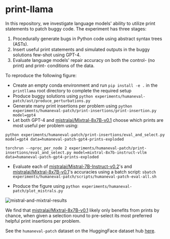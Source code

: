 # print-llama

In this repository, we investigate language models' ability to utilize print statements to patch buggy code. The experiment has three stages:
1. Procedurally generate bugs in Python code using abstract syntax trees (ASTs).
2. Insert useful print statements and simulated outputs in the buggy solutions few-shot using GPT-4.
3. Evaluate language models' repair accuracy on both the control- (no print) and print- conditions of the data.

To reproduce the following figure:
- Create an empty conda environment and run ```pip install -e .``` in the ```printllama``` root directory to complete the required setup
- Produce buggy solutions using ```python experiments/humaneval-patch/ast/produce_perturbations.py```
- Generate many print insertions per problem using ```python experiments/humaneval-patch/print-insertions/print-insertion.py model=gpt4```
- Let both GPT-4 and [mistralai/Mixtral-8x7B-v0.1](https://huggingface.co/mistralai/Mixtral-8x7B-v0.1) choose which prints are most useful per problem using:

```python experiments/humaneval-patch/print-insertions/eval_and_select.py model=gpt4 data=humaneval-patch-gpt4-prints-exploded``` 

```torchrun --nproc_per_node 2 experiments/humaneval-patch/print-insertions/eval_and_select.py model=mixtral-8x7b-instruct-vllm data=humaneval-patch-gpt4-prints-exploded```

- Evaluate each of [mistralai/Mistral-7B-Instruct-v0.2](https://huggingface.co/mistralai/Mistral-7B-Instruct-v0.2)'s and [mistralai/Mixtral-8x7B-v0.1](https://huggingface.co/mistralai/Mixtral-8x7B-v0.1)'s accuracies using a batch script:
  ```sbatch experiments/humaneval-patch/scripts/humaneval-patch-eval-all.sh```

- Produce the figure using ```python experiments/humaneval-patch/plot_mistrals.py```

![mistral-and-mixtral-results](experiments/humaneval-patch/figures/mistral-and-mixtral-bothselections.png)

We find that [mistralai/Mixtral-8x7B-v0.1](https://huggingface.co/mistralai/Mixtral-8x7B-v0.1) likely only benefits from prints by chance, when given a selection round to pre-select its most preferred helpful print insertions per problem.

See the ```humaneval-patch``` dataset on the HuggingFace dataset hub [here](https://huggingface.co/datasets/scandukuri/humaneval-patch).

